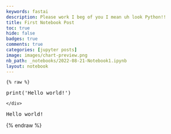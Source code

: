 ```yaml
---
keywords: fastai
description: Please work I beg of you I mean uh look Python!!
title: First Notebook Post
toc: true 
hide: false
badges: true
comments: true
categories: [jupyter posts]
image: images/chart-preview.png
nb_path: _notebooks/2022-08-21-Notebook1.ipynb
layout: notebook
---
```


<!--
#################################################
### THIS FILE WAS AUTOGENERATED! DO NOT EDIT! ###
#################################################
# file to edit: _notebooks/2022-08-21-Notebook1.ipynb
-->

<div class="container" id="notebook-container">
        
    {% raw %}
    
<div class="cell border-box-sizing code_cell rendered">
<div class="input">

<div class="inner_cell">
    <div class="input_area">
<div class=" highlight hl-ipython3"><pre><span></span><span class="nb">print</span><span class="p">(</span><span class="s1">&#39;Hello world!&#39;</span><span class="p">)</span>
</pre></div>

    </div>
</div>
</div>

<div class="output_wrapper">
<div class="output">

<div class="output_area">

<div class="output_subarea output_stream output_stdout output_text">
<pre>Hello world!
</pre>
</div>
</div>

</div>
</div>

</div>
    {% endraw %}

</div>
 

